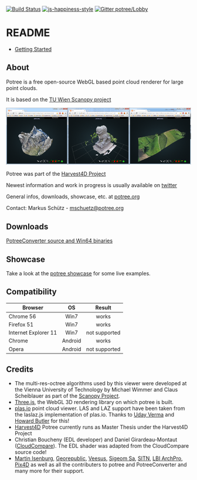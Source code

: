 [![Build Status](https://travis-ci.org/potree/potree.svg?branch=master)](https://travis-ci.org/potree/potree) [![js-happiness-style](https://img.shields.io/badge/code%20style-happiness-brightgreen.svg)](https://github.com/JedWatson/happiness) [![Gitter potree/Lobby](https://badges.gitter.im/Join%20Chat.svg)](https://gitter.im/potree/Lobby)

# README

* [Getting Started](./docs/getting_started.md)

## About

Potree is a free open-source WebGL based point cloud renderer for large point clouds.

It is based on the [TU Wien Scanopy project](https://www.cg.tuwien.ac.at/research/projects/Scanopy/)


<a href="http://potree.org/wp/demo/" target="_blank"> ![](./docs/images/potree_screens.png) </a>

Potree was part of the [Harvest4D Project](https://harvest4d.org/)

Newest information and work in progress is usually available on [twitter](https://twitter.com/m_schuetz)

General infos, downloads, showcase, etc. at [potree.org](http://potree.org/)

Contact: Markus Schütz - mschuetz@potree.org

## Downloads

[PotreeConverter source and Win64 binaries](https://github.com/potree/PotreeConverter/releases)

## Showcase

Take a look at the [potree showcase](http://potree.org/wp/demo/) for some live examples.

## Compatibility

| Browser              | OS      | Result        |
| -------------------- |:-------:|:-------------:|
| Chrome 56            | Win7    | works         |
| Firefox 51           | Win7    | works         |
| Internet Explorer 11 | Win7    | not supported |
| Chrome               | Android | works         |
| Opera                | Android | not supported |

## Credits

* The multi-res-octree algorithms used by this viewer were developed at the Vienna University of Technology by Michael Wimmer and Claus Scheiblauer as part of the [Scanopy Project](http://www.cg.tuwien.ac.at/research/projects/Scanopy/).
* [Three.js](https://github.com/mrdoob/three.js), the WebGL 3D rendering library on which potree is built.
* [plas.io](http://plas.io/) point cloud viewer. LAS and LAZ support have been taken from the laslaz.js implementation of plas.io. Thanks to [Uday Verma](https://twitter.com/udaykverma) and [Howard Butler](https://twitter.com/howardbutler) for this!
* [Harvest4D](https://harvest4d.org/) Potree currently runs as Master Thesis under the Harvest4D Project
* Christian Boucheny (EDL developer) and Daniel Girardeau-Montaut ([CloudCompare](http://www.danielgm.net/cc/)). The EDL shader was adapted from the CloudCompare source code!
* [Martin Isenburg](http://rapidlasso.com/), [Georepublic](http://georepublic.de/en/),
[Veesus](http://veesus.com/), [Sigeom Sa](http://www.sigeom.ch/), [SITN](http://www.ne.ch/sitn), [LBI ArchPro](http://archpro.lbg.ac.at/),  [Pix4D](http://pix4d.com/) as well as all the contributers to potree and PotreeConverter and many more for their support.
